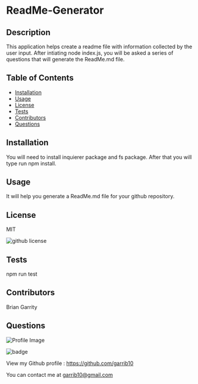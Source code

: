 # ReadMe-Generator 
  
  
  ## Description
  This application helps create a readme file with information collected by the user input. After intiating node index.js, you will be asked a series of questions that will generate the ReadMe.md file.

  ## Table of Contents
  * [Installation](#installation)
  * [Usage](#usage)
  * [License](#usage)
  * [Tests](#tests)
  * [Contributors](#contributors)
  * [Questions](#questions)

  ## Installation
  You will need to install inquierer package and fs package. After that you will type run npm install.

  ## Usage 
  It will help you generate a ReadMe.md file for your github repository.

  ## License
  MIT
  
  ![github license](https://img.shields.io/badge/license-MIT-blue.svg)
  

  ## Tests
  npm run test 
  
  
  ## Contributors
  Brian Garrity 

  ## Questions
  
![Profile Image](https://github.com/garrib10.png?size=50)
  
![badge](https://img.shields.io/badge/Github-garrib10-blue)
  
View my Github profile : https://github.com/garrib10
  
You can contact me at garrib10@gmail.com
   
